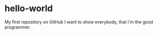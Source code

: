 # hello-world
My first repository on GitHub
I want to show everybody, that i'm the good programmer.
